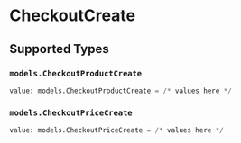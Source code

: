 # CheckoutCreate


## Supported Types

### `models.CheckoutProductCreate`

```python
value: models.CheckoutProductCreate = /* values here */
```

### `models.CheckoutPriceCreate`

```python
value: models.CheckoutPriceCreate = /* values here */
```

